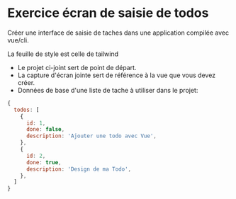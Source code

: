 # Exercice écran de saisie de todos

Créer une interface de saisie de taches dans une application compilée avec vue/cli.

La feuille de style est celle de tailwind

- Le projet ci-joint sert de point de départ.
- La capture d'écran jointe sert de référence à la vue que vous devez créer.
- Données de base d'une liste de tache à utiliser dans le projet:

```js
{
  todos: [
    {
      id: 1,
      done: false,
      description: 'Ajouter une todo avec Vue',
    },
    {
      id: 2,
      done: true,
      description: 'Design de ma Todo',
    },
  ]
}
```
